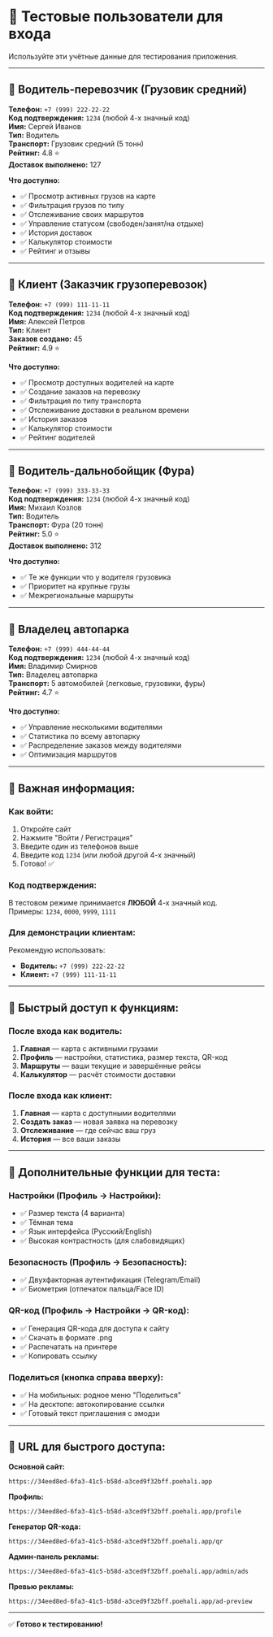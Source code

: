 # 🧪 Тестовые пользователи для входа

Используйте эти учётные данные для тестирования приложения.

---

## 👤 **Водитель-перевозчик (Грузовик средний)**

**Телефон:** `+7 (999) 222-22-22`  
**Код подтверждения:** `1234` (любой 4-х значный код)  
**Имя:** Сергей Иванов  
**Тип:** Водитель  
**Транспорт:** Грузовик средний (5 тонн)  
**Рейтинг:** 4.8 ⭐  
**Доставок выполнено:** 127  

**Что доступно:**
- ✅ Просмотр активных грузов на карте
- ✅ Фильтрация грузов по типу
- ✅ Отслеживание своих маршрутов
- ✅ Управление статусом (свободен/занят/на отдыхе)
- ✅ История доставок
- ✅ Калькулятор стоимости
- ✅ Рейтинг и отзывы

---

## 👤 **Клиент (Заказчик грузоперевозок)**

**Телефон:** `+7 (999) 111-11-11`  
**Код подтверждения:** `1234` (любой 4-х значный код)  
**Имя:** Алексей Петров  
**Тип:** Клиент  
**Заказов создано:** 45  
**Рейтинг:** 4.9 ⭐  

**Что доступно:**
- ✅ Просмотр доступных водителей на карте
- ✅ Создание заказов на перевозку
- ✅ Фильтрация по типу транспорта
- ✅ Отслеживание доставки в реальном времени
- ✅ История заказов
- ✅ Калькулятор стоимости
- ✅ Рейтинг водителей

---

## 👤 **Водитель-дальнобойщик (Фура)**

**Телефон:** `+7 (999) 333-33-33`  
**Код подтверждения:** `1234` (любой 4-х значный код)  
**Имя:** Михаил Козлов  
**Тип:** Водитель  
**Транспорт:** Фура (20 тонн)  
**Рейтинг:** 5.0 ⭐  
**Доставок выполнено:** 312  

**Что доступно:**
- ✅ Те же функции что у водителя грузовика
- ✅ Приоритет на крупные грузы
- ✅ Межрегиональные маршруты

---

## 👤 **Владелец автопарка**

**Телефон:** `+7 (999) 444-44-44`  
**Код подтверждения:** `1234` (любой 4-х значный код)  
**Имя:** Владимир Смирнов  
**Тип:** Владелец автопарка  
**Транспорт:** 5 автомобилей (легковые, грузовики, фуры)  
**Рейтинг:** 4.7 ⭐  

**Что доступно:**
- ✅ Управление несколькими водителями
- ✅ Статистика по всему автопарку
- ✅ Распределение заказов между водителями
- ✅ Оптимизация маршрутов

---

## 🔐 **Важная информация:**

### **Как войти:**
1. Откройте сайт
2. Нажмите "Войти / Регистрация"
3. Введите один из телефонов выше
4. Введите код `1234` (или любой другой 4-х значный)
5. Готово! ✅

### **Код подтверждения:**
В тестовом режиме принимается **ЛЮБОЙ** 4-х значный код.  
Примеры: `1234`, `0000`, `9999`, `1111`

### **Для демонстрации клиентам:**
Рекомендую использовать:
- **Водитель:** `+7 (999) 222-22-22`
- **Клиент:** `+7 (999) 111-11-11`

---

## 📱 **Быстрый доступ к функциям:**

### **После входа как водитель:**
1. **Главная** — карта с активными грузами
2. **Профиль** — настройки, статистика, размер текста, QR-код
3. **Маршруты** — ваши текущие и завершённые рейсы
4. **Калькулятор** — расчёт стоимости доставки

### **После входа как клиент:**
1. **Главная** — карта с доступными водителями
2. **Создать заказ** — новая заявка на перевозку
3. **Отслеживание** — где сейчас ваш груз
4. **История** — все ваши заказы

---

## 🎨 **Дополнительные функции для теста:**

### **Настройки (Профиль → Настройки):**
- ✅ Размер текста (4 варианта)
- ✅ Тёмная тема
- ✅ Язык интерфейса (Русский/English)
- ✅ Высокая контрастность (для слабовидящих)

### **Безопасность (Профиль → Безопасность):**
- ✅ Двухфакторная аутентификация (Telegram/Email)
- ✅ Биометрия (отпечаток пальца/Face ID)

### **QR-код (Профиль → Настройки → QR-код):**
- ✅ Генерация QR-кода для доступа к сайту
- ✅ Скачать в формате .png
- ✅ Распечатать на принтере
- ✅ Копировать ссылку

### **Поделиться (кнопка справа вверху):**
- ✅ На мобильных: родное меню "Поделиться"
- ✅ На десктопе: автокопирование ссылки
- ✅ Готовый текст приглашения с эмодзи

---

## 🚀 **URL для быстрого доступа:**

**Основной сайт:**
```
https://34eed8ed-6fa3-41c5-b58d-a3ced9f32bff.poehali.app
```

**Профиль:**
```
https://34eed8ed-6fa3-41c5-b58d-a3ced9f32bff.poehali.app/profile
```

**Генератор QR-кода:**
```
https://34eed8ed-6fa3-41c5-b58d-a3ced9f32bff.poehali.app/qr
```

**Админ-панель рекламы:**
```
https://34eed8ed-6fa3-41c5-b58d-a3ced9f32bff.poehali.app/admin/ads
```

**Превью рекламы:**
```
https://34eed8ed-6fa3-41c5-b58d-a3ced9f32bff.poehali.app/ad-preview
```

---

✅ **Готово к тестированию!**
